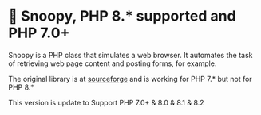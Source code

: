 # :scroll: Snoopy, PHP 8.* supported and PHP 7.0+

Snoopy is a PHP class that simulates a web browser. It automates the task of retrieving web page content and posting forms, for example.

The original library is at [sourceforge](https://sourceforge.net/projects/snoopy/) and is working for PHP 7.* but not for PHP 8.*

This version is update to Support PHP 7.0+ & 8.0 & 8.1 & 8.2 